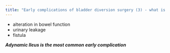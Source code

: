```yaml
---
title: "Early complications of bladder diversion surgery (3) - what is the most common early complication"
---
```

- alteration in bowel function
- urinary leakage
- fistula

*<b> Adynamic Ileus is the most common early complication </b>*

